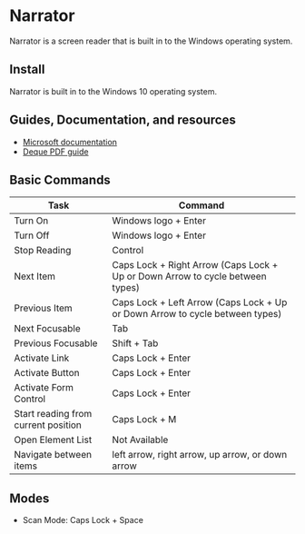 # Narrator

Narrator is a screen reader that is built in to the Windows operating system.

## Install

Narrator is built in to the Windows 10 operating system.

## Guides, Documentation, and resources

* [Microsoft documentation](https://support.microsoft.com/en-us/help/22798/windows-10-narrator-get-started)
* [Deque PDF guide](https://dequeuniversity.com/assets/pdf/screenreaders/narrator-guide.pdf)

## Basic Commands

| Task | Command |
|---|---|
| Turn On | Windows logo + Enter |
| Turn Off | Windows logo + Enter |
| Stop Reading | Control |
| Next Item | Caps Lock + Right Arrow (Caps Lock + Up or Down Arrow to cycle between types) |
| Previous Item | Caps Lock + Left Arrow (Caps Lock + Up or Down Arrow to cycle between types) |
| Next Focusable | Tab |
| Previous Focusable | Shift + Tab |
| Activate Link | Caps Lock + Enter |
| Activate Button | Caps Lock + Enter |
| Activate Form Control | Caps Lock + Enter |
| Start reading from current position | Caps Lock + M |
| Open Element List | Not Available |
| Navigate between items | left arrow, right arrow, up arrow, or down arrow |

## Modes

* Scan Mode: Caps Lock +  Space

